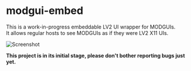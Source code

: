 modgui-embed
============

This is a work-in-progress embeddable LV2 UI wrapper for MODGUIs.<br/>
It allows regular hosts to see MODGUIs as if they were LV2 X11 UIs.

![Screenshot](https://raw.githubusercontent.com/portalmod/modgui-embed/master/screenshot.png)

<b>This project is in its initial stage, please don't bother reporting bugs just yet.</b>
